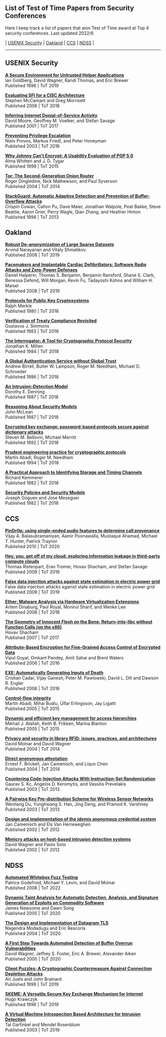 ## List of Test of Time Papers from Security Conferences

Here I keep track a list of papers that won Test of Time award at Top 4 security conferences. Last updated 2022/6

| [USENIX Security](#usenix) | [Oakland](#oakland) |  [CCS](#ccs) | [NDSS](#ndss) |

---

## USENIX Security <a name="usenix"></a>

**[A Secure Environment for Untrusted Helper Applications](https://www.usenix.org/conference/6th-usenix-security-symposium/secure-environment-untrusted-helper-applications)** <br>
Ian Goldberg, David Wagner, Randi Thomas, and Eric Brewer <br>
Published 1996 | ToT 2019

**[Evaluating SFI for a CISC Architecture](https://www.usenix.org/conference/15th-usenix-security-symposium/evaluating-sfi-cisc-architecture)** <br>
Stephen McCamant and Greg Morrisett<br>
Published 2006 | ToT 2018

**[Inferring Internet Denial-of-Service Activity](https://www.usenix.org/conference/10th-usenix-security-symposium/inferring-internet-denial-service-activity)** <br>
David Moore, Geoffrey M. Voelker, and Stefan Savage<br>
Published 2001 | ToT 2017

**[Preventing Privilege Escalation](https://www.usenix.org/conference/12th-usenix-security-symposium/preventing-privilege-escalation)** <br>
Niels Provos, Markus Friedl, and Peter Honeyman<br>
Published 2003 | ToT 2016


**[Why Johnny Can’t Encrypt: A Usability Evaluation of PGP 5.0](https://www.usenix.org/conference/8th-usenix-security-symposium/why-johnny-cant-encrypt-usability-evaluation-pgp-50)** <br>
Alma Whitten and J. D. Tygar<br>
Published 1999 | ToT 2015


**[Tor: The Second-Generation Onion Router](https://www.usenix.org/conference/13th-usenix-security-symposium/tor-second-generation-onion-router)** <br>
Roger Dingledine, Nick Mathewson, and Paul Syverson<br>
Published 2004 | ToT 2014


**[StackGuard: Automatic Adaptive Detection and Prevention of Buffer-Overflow Attacks](https://www.usenix.org/conference/7th-usenix-security-symposium/stackguard-automatic-adaptive-detection-and-prevention)** <br>
Crispin Cowan, Calton Pu, Dave Maier, Jonathan Walpole, Peat Bakke, Steve Beattie, Aaron Grier, Perry Wagle, Qian Zhang, and Heather Hinton<br>
Published 1998 | ToT 2013


## Oakland <a name="oakland"></a>

**[Robust De-anonymization of Large Sparse Datasets](https://www.cs.utexas.edu/~shmat/shmat_oak08netflix.pdf)** <br>
Arvind Narayanan and Vitaly Shmatikov.<br>
Published  2008 | ToT 2019

**[Pacemakers and Implantable Cardiac Defibrillators: Software Radio Attacks and Zero-Power Defenses](https://www.secure-medicine.org/hubfs/public/publications/icd-study.pdf)** <br>
Daniel Halperin, Thomas S. Benjamin, Benjamin Ransford, Shane S. Clark, Benessa Defend, Will Morgan, Kevin Fu, Tadayoshi Kohno and William H. Maisel<br>
Published  2008 | ToT 2019

**[Protocols for Public Key Cryptosystems](http://www.merkle.com/papers/Protocols.pdf)** <br>
Ralph Merkle<br>
Published  1980 | ToT 2018

**[Verification of Treaty Compliance Revisited](https://ieeexplore.ieee.org/abstract/document/6234495)** <br>
Gustavus J. Simmons<br>
Published  1983 | ToT 2018

**[The Interrogator: A Tool for Cryptographic Protocol Security](https://ieeexplore.ieee.org/document/6234792)** <br>
Jonathan K. Millen<br>
Published  1984 | ToT 2018

**[A Global Authentication Service without Global Trust](http://birrell.org/andrew/papers/GlobalAuth.pdf)** <br>
Andrew Birrell, Butler W. Lampson, Roger M. Needham, Michael D. Schroeder<br>
Published  1986 | ToT 2018

**[An Intrusion-Detection Model](https://www.cs.colostate.edu/~cs656/reading/ieee-se-13-2.pdf)** <br>
Dorothy E. Denning<br>
Published  1987 | ToT 2018

**[Reasoning About Security Models](https://ieeexplore.ieee.org/document/6234883)** <br>
John McLean<br>
Published  1987 | ToT 2018

**[Encrypted key exchange: password-based protocols secure against dictionary attacks](https://www.cs.columbia.edu/~smb/papers/neke.pdf)** <br>
Steven M. Bellovin, Michael Merritt<br>
Published  1992 | ToT 2018

**[Prudent engineering practice for cryptographic protocols](https://www.cs.utexas.edu/~shmat/courses/cs380s/prudent.pdf)** <br>
Martín Abadi, Roger M. Needham<br>
Published  1994 | ToT 2018

**[A Practical Approach to Identifying Storage and Timing Channels](https://ieeexplore.ieee.org/document/1176284)** <br>
Richard Kemmerer<br>
Published 1982 | ToT 2018

**[Security Policies and Security Models](https://ieeexplore.ieee.org/document/6234468)** <br>
Joseph Goguen and Jose Meseguer<br>
Published 1982 | ToT 2018



## CCS <a name="ccs"></a>

**[PinDr0p: using single-ended audio features to determine call provenance](https://www.cise.ufl.edu/~traynor/papers/traynor-ccs10.pdf)** <br>
Vijay A. Balasubramaniyan, Aamir Poonawalla, Mustaque Ahamad, Michael T. Hunter, Patrick Traynor<br>
Published 2010 | ToT 2020


**[Hey, you, get off of my cloud: exploring information leakage in third-party compute clouds](https://hovav.net/ucsd/dist/cloudsec.pdf)** <br>
Thomas Ristenpart, Eran Tromer, Hovav Shacham, and Stefan Savage<br>
Published 2009 | ToT 2019


**[False data injection attacks against state estimation in electric power grid](https://dl.acm.org/doi/10.1145/1952982.1952995)** <br>
False data injection attacks against state estimation in electric power grid<br>
Published 2009 | ToT 2019


**[Ether: Malware Analysis via Hardware Virtualization Extensions](https://ether.gtisc.gatech.edu/ether_ccs_2008.pdf)** <br>
Artem Dinaburg, Paul Royal, Monirul Sharif, and Wenke Lee<br>
Published 2008 | ToT 2018


**[The Geometry of Innocent Flesh on the Bone: Return-into-libc without Function Calls (on the x86)](https://hovav.net/ucsd/dist/geometry.pdf)** <br>
Hovav Shacham<br>
Published 2007 | ToT 2017


**[Attribute-Based Encryption for Fine-Grained Access Control of Encrypted Data](https://eprint.iacr.org/2006/309.pdf)** <br>
Vipul Goyal, Omkant Pandey, Amit Sahai and Brent Waters<br>
Published 2006 | ToT 2016


**[EXE: Automatically Generating Inputs of Death](https://web.stanford.edu/~engler/exe-ccs-06.pdf)** <br>
Cristian Cadar, Vijay Ganesh, Peter M. Pawlowski, David L. Dill and Dawson R. Engler<br>
Published 2006 | ToT 2016


**[Control-flow integrity](https://www.cs.columbia.edu/~suman/secure_sw_devel/p340-abadi.pdf)** <br>
Martín Abadi, Mihai Budiu, Úlfar Erlingsson, Jay Ligatti<br>
Published 2005 | ToT 2015


**[Dynamic and efficient key management for access hierarchies](https://dl.acm.org/doi/10.1145/1455526.1455531)** <br>
Mikhail J. Atallah, Keith B. Frikken, Marina Blanton<br>
Published 2005 | ToT 2015


**[Privacy and security in library RFID: issues, practices, and architectures](http://citeseerx.ist.psu.edu/viewdoc/download?doi=10.1.1.59.975&rep=rep1&type=pdf)** <br>
David Molnar and David Wagner<br>
Published 2004 | ToT 2014

**[Direct anonymous attestation](https://eprint.iacr.org/2004/205.pdf)** <br>
Ernest F. Brickell, Jan Camenisch, and Liqun Chen <br>
Published 2004 | ToT 2014

**[Countering Code-Injection Attacks With Instruction-Set Randomization](https://www.cs.columbia.edu/~angelos/Papers/instructionrandomization.pdf)** <br>
Gaurav S. Kc, Angelos D. Keromytis, and Vassilis Prevelakis<br>
Published 2003 | ToT 2013


**[A Pairwise Key Pre-distribution Scheme for Wireless Sensor Networks](https://web.ecs.syr.edu/~wedu/Research/paper/ccs10_sensor.pdf)** <br>
Wenliang Du, Yunghsiang S. Han, Jing Deng, and Pramod K. Varshney <br>
Published 2003 | ToT 2013

**[Design and implementation of the idemix anonymous credential system](https://www.freehaven.net/anonbib/cache/idemix.pdf)** <br>
Jan Camenisch and Els Van Herreweghen<br>
Published 2002 | ToT 2012

**[Mimicry attacks on host-based intrusion detection systems](https://people.eecs.berkeley.edu/~daw/papers/mimicry.pdf)** <br>
David Wagner and Paolo Soto<br>
Published 2002 | ToT 2012



## NDSS <a name="ndss"></a>

**[Automated Whitebox Fuzz Testing](https://www.ndss-symposium.org/wp-content/uploads/2017/09/Automated-Whitebox-Fuzz-Testing-paper-Patrice-Godefroid.pdf)** <br>
Patrice Godefroid, Michael Y. Levin, and David Molnar<br>
Published 2008 | ToT 2022

**[Dynamic Taint Analysis for Automatic Detection, Analysis, and Signature Generation of Exploits on Commodity Software](https://www.ndss-symposium.org/wp-content/uploads/2017/09/Dynamic-Taint-Analysis-for-Automatic-Detection-Analysis-and-SignatureGeneration-of-Exploits-on-Commodity-Software-Dawn-Song.pdf)** <br>
James Newsome and Dawn Song<br>
Published 2005 | ToT 2020

**[The Design and Implementation of Datagram TLS](https://www.ndss-symposium.org/wp-content/uploads/2017/09/Modadugu.pdf)** <br>
Nagendra Modadugu and Eric Rescorla<br>
Published 2004 | ToT 2020

**[A First Step Towards Automated Detection of Buffer Overrun Vulnerabilities](https://www.ndss-symposium.org/wp-content/uploads/2017/09/A-First-Step-Towards-Automated-Detection-of-Buffer-Overrun-Vulnerabilities-Paper-David-Wagner.pdf)** <br>
David Wagner, Jeffrey S. Foster, Eric A. Brewer, Alexander Aiken <br>
Published 2000 | ToT 2020

**[Client Puzzles: A Cryptographic Countermeasure Against Connection Depletion Attacks](https://www.ndss-symposium.org/wp-content/uploads/2017/09/A-Cryptographic-Defense-Against-Connection-Depletion-Attacks-Ari-Juels.pdf)** <br>
Ari Juels and John Brainard<br>
Published 1999 | ToT 2019

**[SKEME: A Versatile Secure Key Exchange Mechanism for Internet](https://www.ndss-symposium.org/wp-content/uploads/2017/09/krawczyk.ps)** <br>
Hugo Krawczyk<br>
Published 1996 | ToT 2019

**[A Virtual Machine Introspection Based Architecture for Intrusion Detection](https://www.ndss-symposium.org/wp-content/uploads/2017/09/A-Virtual-Machine-Introspection-Based-Architecture-for-Intrusion-Detection-Tal-Garfinkel.pdf)** <br>
Tal Garfinkel and Mendel Rosenblum<br>
Published 2003 | ToT 2019


